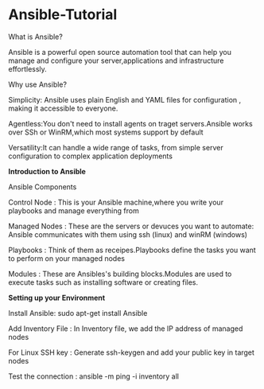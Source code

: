 # Ansible-Tutorial

What is Ansible?

Ansible is a powerful  open source automation tool that can help you manage and configure your server,applications and infrastructure effortlessly.

Why use Ansible?

Simplicity: Ansible uses plain English and YAML files for configuration , making it accessible to everyone.

Agentless:You don't need to install agents on traget servers.Ansible works over SSh or WinRM,which most systems support by default

Versatility:It can handle a wide range of tasks, from simple server configuration to complex application deployments

**Introduction to Ansible**

Ansible Components

Control Node : This is your Ansible machine,where you write your playbooks and manage everything from

Managed Nodes : These are the servers or devuces you want to automate: Ansible communicates with them using ssh (linux) and winRM (windows)

Playbooks : Think of them as receipes.Playbooks define the tasks you want to perform on your managed nodes

Modules : These are Ansibles's building blocks.Modules are used to execute tasks such as installing software or creating files.



**Setting up your Environment**

Install Ansible: sudo apt-get install Ansible

Add Inventory File : In Inventory file, we add the IP address of managed nodes

For Linux SSH key : Generate ssh-keygen and add your public key in target nodes

Test the connection : ansible -m ping -i inventory all
